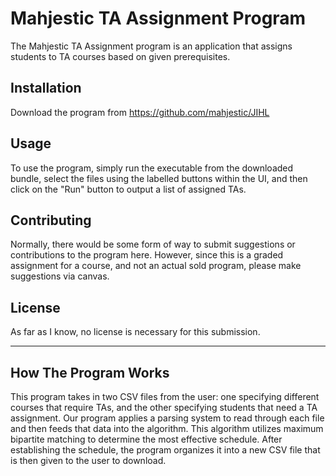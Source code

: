 # Mahjestic TA Assignment Program
The Mahjestic TA Assignment program is an application that assigns students to TA courses based on given prerequisites.

## Installation
Download the program from https://github.com/mahjestic/JIHL

## Usage
To use the program, simply run the executable from the downloaded bundle, select the files using the labelled buttons within the UI, and then click on the "Run" button to output a list of assigned TAs.

## Contributing
Normally, there would be some form of way to submit suggestions or contributions to the program here. However, since this is a graded assignment for a course, and not an actual sold program, please make suggestions via canvas.

## License
As far as I know, no license is necessary for this submission.

___
## How The Program Works

This program takes in two CSV files from the user: one specifying different courses that require TAs, and the other specifying students that need a TA assignment. Our program applies a parsing system to read through each file and then feeds that data into the algorithm. This algorithm utilizes maximum bipartite matching to determine the most effective schedule. After establishing the schedule, the program organizes it into a new CSV file that is then given to the user to download.  
